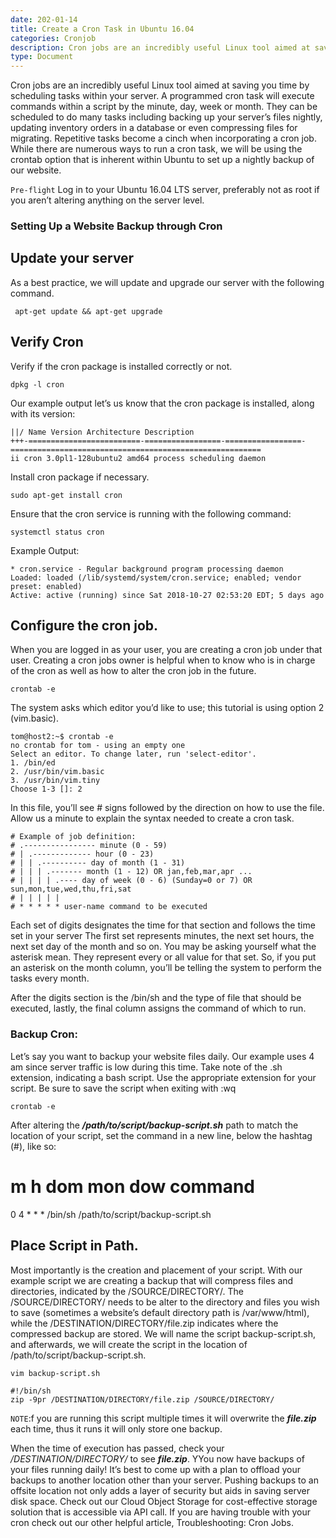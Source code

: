 ```yaml
---
date: 202-01-14
title: Create a Cron Task in Ubuntu 16.04
categories: Cronjob
description: Cron jobs are an incredibly useful Linux tool aimed at saving you time by scheduling tasks within your server. A programmed cron task will execute commands within a script by the minute, day, week or month.
type: Document
---
```

Cron jobs are an incredibly useful Linux tool aimed at saving you time by scheduling tasks within your server. A programmed cron task will execute commands within a script by the minute, day, week or month. They can be scheduled to do many tasks including backing up your server’s files nightly, updating inventory orders in a database or even compressing files for migrating. Repetitive tasks become a cinch when incorporating a cron job. While there are numerous ways to run a cron task, we will be using the crontab option that is inherent within Ubuntu to set up a nightly backup of our website.


``Pre-flight``
Log in to your Ubuntu 16.04 LTS server, preferably not as root if you aren’t altering anything on the server level.
### Setting Up a Website Backup through Cron  

## Update your server  
As a best practice, we will update and upgrade our server with the following command.
~~~code
 apt-get update && apt-get upgrade
~~~
## Verify Cron
Verify if the cron package is installed correctly or not.

~~~code
dpkg -l cron
~~~
Our example output let’s us know that the cron package is installed, along with its version:
~~~code
||/ Name Version Architecture Description
+++-=========================-=================-=================-========================================================
ii cron 3.0pl1-128ubuntu2 amd64 process scheduling daemon
~~~
Install cron package if necessary.
~~~code
sudo apt-get install cron
~~~
Ensure that the cron service is running with the following command:
~~~code
systemctl status cron
~~~
Example Output:
~~~code
* cron.service - Regular background program processing daemon
Loaded: loaded (/lib/systemd/system/cron.service; enabled; vendor preset: enabled)
Active: active (running) since Sat 2018-10-27 02:53:20 EDT; 5 days ago
~~~
## Configure the cron job.
When you are logged in as your user, you are creating a cron job under that user. Creating a cron jobs owner is helpful when to know who is in charge of the cron as well as how to alter the cron job in the future.
~~~code
crontab -e
~~~
The system asks which editor you’d like to use; this tutorial is using option 2 (vim.basic).
~~~code
tom@host2:~$ crontab -e
no crontab for tom - using an empty one
Select an editor. To change later, run 'select-editor'.
1. /bin/ed
2. /usr/bin/vim.basic
3. /usr/bin/vim.tiny
Choose 1-3 []: 2
~~~
In this file, you’ll see # signs followed by the direction on how to use the file. Allow us a minute to explain the syntax needed to create a cron task.
~~~code
# Example of job definition:
# .---------------- minute (0 - 59)
# | .------------- hour (0 - 23)
# | | .---------- day of month (1 - 31)
# | | | .------- month (1 - 12) OR jan,feb,mar,apr ...
# | | | | .---- day of week (0 - 6) (Sunday=0 or 7) OR sun,mon,tue,wed,thu,fri,sat
# | | | | |
# * * * * * user-name command to be executed
~~~
Each set of digits designates the time for that section and follows the time set in your server The first set represents minutes, the next set hours, the next set day of the month and so on. You may be asking yourself what the asterisk mean. They represent every or all value for that set. So, if you put an asterisk on the month column, you’ll be telling the system to perform the tasks every month.

After the digits section is the /bin/sh and the type of file that should be executed, lastly, the final column assigns the command of which to run.

### Backup Cron:
Let’s say you want to backup your website files daily. Our example uses 4 am since server traffic is low during this time. Take note of the .sh extension, indicating a bash script. Use the appropriate extension for your script. Be sure to save the script when exiting with :wq
~~~code
crontab -e
~~~
After altering the ***/path/to/script/backup-script.sh*** path to match the location of your script, set the command in a new line, below the hashtag (#), like so:

# m h dom mon dow command
0 4 * * * /bin/sh /path/to/script/backup-script.sh

## Place Script in Path.
Most importantly is the creation and placement of your script. With our example script we are creating a backup that will compress files and directories, indicated by the /SOURCE/DIRECTORY/. The /SOURCE/DIRECTORY/ needs to be alter to the directory and files you wish to save (sometimes a website’s default directory path is /var/www/html), while the /DESTINATION/DIRECTORY/file.zip indicates where the compressed backup are stored. We will name the script backup-script.sh, and afterwards, we will create the script in the location of /path/to/script/backup-script.sh.
~~~code
vim backup-script.sh  
~~~  

~~~code
#!/bin/sh
zip -9pr /DESTINATION/DIRECTORY/file.zip /SOURCE/DIRECTORY/
~~~

```NOTE```:f you are running this script multiple times it will overwrite the ***file.zip*** each time, thus it runs it will only store one backup.

When the time of execution has passed, check your */DESTINATION/DIRECTORY/* to see ***file.zip***. YYou now have backups of your files running daily! It’s best to come up with a plan to offload your backups to another location other than your server. Pushing backups to an offsite location not only adds a layer of security but aids in saving server disk space. Check out our Cloud Object Storage for cost-effective storage solution that is accessible via API call. If you are having trouble with your cron check out our other helpful article, Troubleshooting: Cron Jobs.

